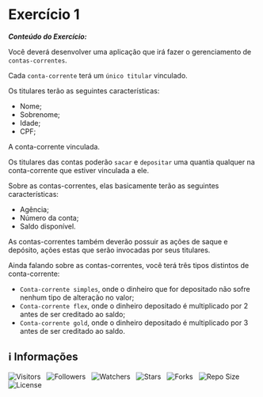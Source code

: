 <!-- Título -->
# Exercício 1

***Conteúdo do Exercício:***

Você deverá desenvolver uma aplicação que irá fazer o gerenciamento de `contas-correntes`.

Cada `conta-corrente` terá um `único titular` vinculado.

Os titulares terão as seguintes características:

* Nome;
* Sobrenome;
* Idade;
* CPF;

A conta-corrente vinculada.

Os titulares das contas poderão `sacar` e `depositar` uma quantia qualquer na conta-corrente que estiver vinculada a ele.

Sobre as contas-correntes, elas basicamente terão as seguintes características:

* Agência;
* Número da conta;
* Saldo disponível.

As contas-correntes também deverão possuir as ações de saque e depósito, ações estas que serão invocadas por seus titulares.

Ainda falando sobre as contas-correntes, você terá três tipos distintos de conta-corrente:

* `Conta-corrente simples`, onde o dinheiro que for depositado não sofre nenhum tipo de alteração no valor;
* `Conta-corrente flex`, onde o dinheiro depositado é multiplicado por 2 antes de ser creditado ao saldo;
* `Conta-corrente gold`, onde o dinheiro depositado é multiplicado por 3 antes de ser creditado ao saldo.

<!-- Informações -->
## &#8505; Informações

![Visitors](https://api.visitorbadge.io/api/visitors?path=Devsgeeknerd%2Fcla-exe-1-hor-pra-2-log-ori-obj-com-bas&label=Visitantes&labelColor=%23700070&labelStyle=none&countColor=%23000fff&style=plastic&color=%23ffffff "Total de Visitantes")
&nbsp;
![Followers](https://img.shields.io/github/followers/Devsgeeknerd?style=p&label=Seguidores&labelColor=800080&color=000fff "Total de Seguidores")
&nbsp;
![Watchers](https://img.shields.io/github/watchers/Devsgeeknerd/cla-exe-1-hor-pra-2-log-ori-obj-com-bas?style=p&label=Observadores&labelColor=800080&color=000fff "Total de Observadores")
&nbsp;
![Stars](https://img.shields.io/github/stars/Devsgeeknerd/cla-exe-1-hor-pra-2-log-ori-obj-com-bas?style=p&label=Estrelas&labelColor=800080&color=000fff "Total de Estrelas")
&nbsp;
![Forks](https://img.shields.io/github/forks/Devsgeeknerd/cla-exe-1-hor-pra-2-log-ori-obj-com-bas?style=p&label=Bifurcações&labelColor=800080&color=000fff "Total de Bifurcações")
&nbsp;
![Repo Size](https://img.shields.io/github/repo-size/Devsgeeknerd/cla-exe-1-hor-pra-2-log-ori-obj-com-bas?style=p&label=Tamanho&labelColor=800080&color=000fff "Tamanho do Repositório")
&nbsp;
![License](https://img.shields.io/github/license/Devsgeeknerd/cla-exe-1-hor-pra-2-log-ori-obj-com-bas?style=p&label=Licença&labelColor=800080&color=000fff "Licença do Repositório")
